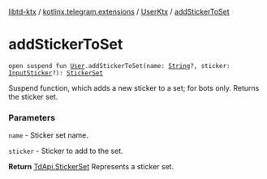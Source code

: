 [libtd-ktx](../../index.md) / [kotlinx.telegram.extensions](../index.md) / [UserKtx](index.md) / [addStickerToSet](./add-sticker-to-set.md)

# addStickerToSet

`open suspend fun `[`User`](https://tdlibx.github.io/td/docs/org/drinkless/td/libcore/telegram/TdApi/User.html)`.addStickerToSet(name: `[`String`](https://kotlinlang.org/api/latest/jvm/stdlib/kotlin/-string/index.html)`?, sticker: `[`InputSticker`](https://tdlibx.github.io/td/docs/org/drinkless/td/libcore/telegram/TdApi/InputSticker.html)`?): `[`StickerSet`](https://tdlibx.github.io/td/docs/org/drinkless/td/libcore/telegram/TdApi/StickerSet.html)

Suspend function, which adds a new sticker to a set; for bots only. Returns the sticker set.

### Parameters

`name` - Sticker set name.

`sticker` - Sticker to add to the set.

**Return**
[TdApi.StickerSet](https://tdlibx.github.io/td/docs/org/drinkless/td/libcore/telegram/TdApi/StickerSet.html) Represents a sticker set.

